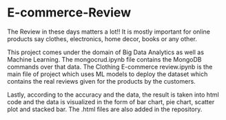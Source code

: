 # E-commerce-Review

The Review in these days matters a lot!!
It is mostly important for online products say clothes, electronics, home decor, books or any other.

This project comes under the domain of Big Data Analytics as well as Machine Learning. The mongocrud.ipynb file contains the MongoDB commands over that data.
The Clothing E-commerce review.ipynb is the main file of project which uses ML models to deploy the dataset which contains the real reviews given for the products by the customers.

Lastly, according to the accuracy and the data, the result is taken into html code and the data is visualized in the form of bar chart, pie chart, scatter plot and stacked bar.
The .html files are also added in the repository.

